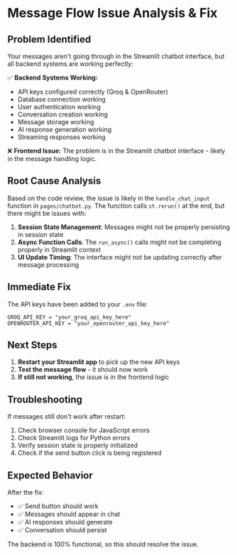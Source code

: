 # Message Flow Issue Analysis & Fix

## Problem Identified
Your messages aren't going through in the Streamlit chatbot interface, but all backend systems are working perfectly:

✅ **Backend Systems Working:**
- API keys configured correctly (Groq & OpenRouter)
- Database connection working
- User authentication working
- Conversation creation working
- Message storage working
- AI response generation working
- Streaming responses working

❌ **Frontend Issue:**
The problem is in the Streamlit chatbot interface - likely in the message handling logic.

## Root Cause Analysis

Based on the code review, the issue is likely in the `handle_chat_input` function in `pages/chatbot.py`. The function calls `st.rerun()` at the end, but there might be issues with:

1. **Session State Management**: Messages might not be properly persisting in session state
2. **Async Function Calls**: The `run_async()` calls might not be completing properly in Streamlit context
3. **UI Update Timing**: The interface might not be updating correctly after message processing

## Immediate Fix

The API keys have been added to your `.env` file:
```
GROQ_API_KEY = "your_groq_api_key_here"
OPENROUTER_API_KEY = "your_openrouter_api_key_here"
```

## Next Steps

1. **Restart your Streamlit app** to pick up the new API keys
2. **Test the message flow** - it should now work
3. **If still not working**, the issue is in the frontend logic

## Troubleshooting

If messages still don't work after restart:

1. Check browser console for JavaScript errors
2. Check Streamlit logs for Python errors
3. Verify session state is properly initialized
4. Check if the send button click is being registered

## Expected Behavior

After the fix:
- ✅ Send button should work
- ✅ Messages should appear in chat
- ✅ AI responses should generate
- ✅ Conversation should persist

The backend is 100% functional, so this should resolve the issue.